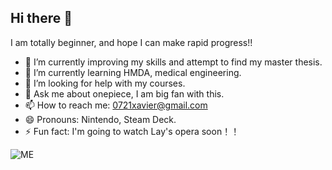 ## Hi there 👋



I am totally beginner, and hope I can make rapid progress!!

- 🔭 I’m currently improving my skills and attempt to find my master thesis.
- 🌱 I’m currently learning HMDA, medical engineering.
- 🤔 I’m looking for help with my courses.
- 💬 Ask me about onepiece, I am big fan with this.
- 📫 How to reach me: 0721xavier@gmail.com
- 😄 Pronouns: Nintendo, Steam Deck.
- ⚡ Fun fact: I'm going to watch Lay's opera soon！！

![ME](https://github.com/user-attachments/assets/7feb2f86-2d58-4651-ad98-aea5b6891cb1)


